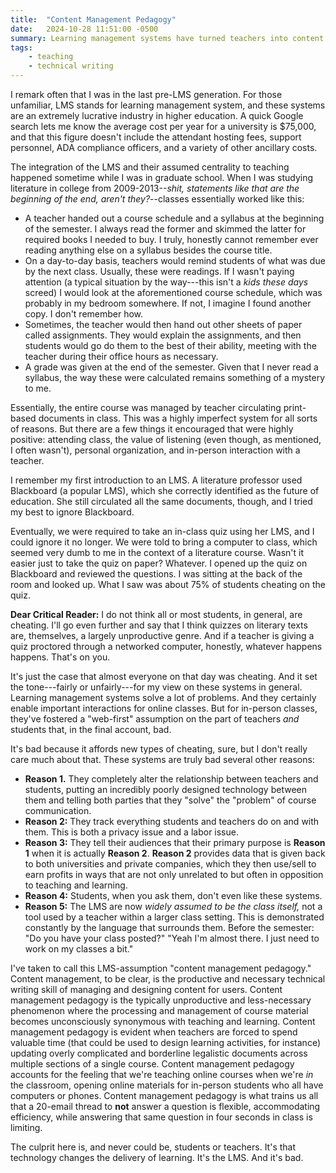 ```yaml
---
title:  "Content Management Pedagogy"
date:   2024-10-28 11:51:00 -0500
summary: Learning management systems have turned teachers into content managers. That’s bad. 
tags:
    - teaching
    - technical writing
---
```


I remark often that I was in the last pre-LMS generation. For those
unfamiliar, LMS stands for learning management system, and these systems
are an extremely lucrative industry in higher education. A quick Google
search lets me know the average cost per year for a university is
\$75,000, and that this figure doesn't include the attendant hosting
fees, support personnel, ADA compliance officers, and a variety of other
ancillary costs.

The integration of the LMS and their assumed centrality to teaching
happened sometime while I was in graduate school. When I was studying
literature in college from 2009-2013--_shit, statements like that are
the beginning of the end, aren't they?_--classes essentially worked
like this:

-   A teacher handed out a course schedule and a syllabus at the
    beginning of the semester. I always read the former and skimmed the
    latter for required books I needed to buy. I truly, honestly cannot
    remember ever reading anything else on a syllabus besides the course
    title.
-   On a day-to-day basis, teachers would remind students of what was
    due by the next class. Usually, these were readings. If I wasn't
    paying attention (a typical situation by the way---this isn't a
    *kids these days* screed) I would look at the aforementioned course
    schedule, which was probably in my bedroom somewhere. If not, I
    imagine I found another copy. I don't remember how.
-   Sometimes, the teacher would then hand out other sheets of paper
    called assignments. They would explain the assignments, and then
    students would go do them to the best of their ability, meeting with
    the teacher during their office hours as necessary.
-   A grade was given at the end of the semester. Given that I never
    read a syllabus, the way these were calculated remains something of
    a mystery to me.

Essentially, the entire course was managed by teacher circulating
print-based documents in class. This was a highly imperfect system for
all sorts of reasons. But there are a few things it encouraged that were
highly positive: attending class, the value of listening (even though,
as mentioned, I often wasn't), personal organization, and in-person
interaction with a teacher.

I remember my first introduction to an LMS. A literature professor used
Blackboard (a popular LMS), which she correctly identified as the future
of education. She still circulated all the same documents, though, and I
tried my best to ignore Blackboard.

Eventually, we were required to take an in-class quiz using her LMS, and
I could ignore it no longer. We were told to bring a computer to class,
which seemed very dumb to me in the context of a literature course.
Wasn't it easier just to take the quiz on paper? Whatever. I opened up
the quiz on Blackboard and reviewed the questions. I was sitting at the
back of the room and looked up. What I saw was about 75% of students
cheating on the quiz.

**Dear Critical Reader:** I do not think all or most students, in
general, are cheating. I'll go even further and say that I think quizzes
on literary texts are, themselves, a largely unproductive genre. And if
a teacher is giving a quiz proctored through a networked computer,
honestly, whatever happens happens. That's on you.

It's just the case that almost everyone on that day was cheating. And it
set the tone---fairly or unfairly---for my view on these systems in
general. Learning management systems solve a lot of problems. And they
certainly enable important interactions for online classes. But for
in-person classes, they've fostered a "web-first" assumption on the part
of teachers *and* students that, in the final account, bad.

It's bad because it affords new types of cheating, sure, but I don't
really care much about that. These systems are truly bad several other reasons:

-   **Reason 1.** They completely alter the relationship between
    teachers and students, putting an incredibly poorly designed
    technology between them and telling both parties that they "solve"
    the "problem" of course communication.
-   **Reason 2:** They track everything students and teachers do on and
    with them. This is both a privacy issue and a labor issue.
-   **Reason 3:** They tell their audiences that their primary purpose
    is **Reason 1** when it is actually **Reason 2**. **Reason 2**
    provides data that is given back to both universities and private
    companies, which they then use/sell to earn profits in ways that are
    not only unrelated to but often in opposition to teaching and
    learning.
-   **Reason 4:** Students, when you ask them, don't even like these
    systems.
-   **Reason 5:** The LMS are now *widely assumed to be the class
    itself,* not a tool used by a teacher within a larger class setting.
    This is demonstrated constantly by the language that surrounds them.
    Before the semester: "Do you have your class posted?" "Yeah I'm
    almost there. I just need to work on my classes a bit."

I've taken to call this LMS-assumption "content management pedagogy."
Content management, to be clear, is the productive and necessary technical writing
skill of managing and designing content for users. Content management
pedagogy is the typically unproductive and less-necessary phenomenon
where the processing and management of course material becomes
unconsciously synonymous with teaching and learning. Content management
pedagogy is evident when teachers are forced to spend valuable time
(that could be used to design learning activities, for instance) updating overly
complicated and borderline legalistic documents across multiple sections
of a single course. Content management pedagogy accounts for the feeling that
we're teaching online courses when we're *in* the classroom, opening
online materials for in-person students who all have computers or
phones. Content management pedagogy is what trains us all that a
20-email thread to **not** answer a question is flexible, accommodating
efficiency, while answering that same question in four seconds in class
is limiting.

The culprit here is, and never could be, students or teachers. It's that
technology changes the delivery of learning. It's the LMS. And it's bad.

